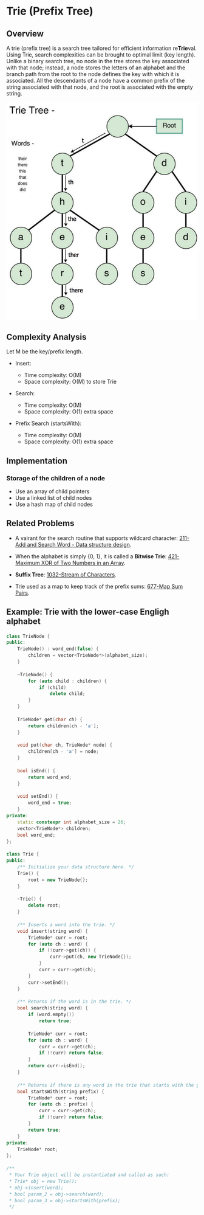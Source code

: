 # Trie (Prefix Tree)

## Overview

A trie (prefix tree) is a search tree tailored for efficient information re**Trie**val. Using Trie, search complexities can be brought to optimal limit (key length). Unlike a binary search tree, no node in the tree stores the key associated with that node; instead, a node stores the letters of an alphabet and the branch path from the root to the node defines the key with which it is associated. All the descendants of a node have a common prefix of the string associated with that node, and the root is associated with the empty string.

![trie](../img/trie.jpg)

## Complexity Analysis

Let M be the key/prefix length.

* Insert:
  * Time complexity: O(M)
  * Space complexity: O(M) to store Trie

* Search:
  * Time complexity: O(M)
  * Space complexity: O(1) extra space

* Prefix Search (startsWith):
  * Time complexity: O(M)
  * Space complexity: O(1) extra space

## Implementation

### Storage of the children of a node

* Use an array of child pointers
* Use a linked list of child nodes
* Use a hash map of child nodes

## Related Problems

* A vairant for the search routine that supports wildcard character: [211-Add and Search Word - Data structure design](../200-299/211-Add%20and%20Search%20Word%20-%20Data%20structure%20design.cpp).

* When the alphabet is simply {0, 1}, it is called a **Bitwise Trie**: [421-Maximum XOR of Two Numbers in an Array](../400-499/421-Maximum%20XOR%20of%20Two%20Numbers%20in%20an%20Array.md).

* **Suffix Tree**: [1032-Stream of Characters](../1000-1099/1032-Stream%20of%20Characters.md).

* Trie used as a map to keep track of the prefix sums: [677-Map Sum Pairs](../600-699/677-Map%20Sum%20Pairs.md).

## Example: Trie with the lower-case Engligh alphabet

```c++
class TrieNode {
public:
    TrieNode() : word_end(false) {
        children = vector<TrieNode*>(alphabet_size);
    }

    ~TrieNode() {
        for (auto child : children) {
            if (child)
                delete child;
        }
    }

    TrieNode* get(char ch) {
        return children[ch - 'a'];
    }

    void put(char ch, TrieNode* node) {
        children[ch - 'a'] = node;
    }

    bool isEnd() {
        return word_end;
    }

    void setEnd() {
        word_end = true;
    }
private:
    static constexpr int alphabet_size = 26;
    vector<TrieNode*> children;
    bool word_end;
};

class Trie {
public:
    /** Initialize your data structure here. */
    Trie() {
        root = new TrieNode{};
    }

    ~Trie() {
        delete root;
    }

    /** Inserts a word into the trie. */
    void insert(string word) {
        TrieNode* curr = root;
        for (auto ch : word) {
            if (!curr->get(ch)) {
                curr->put(ch, new TrieNode{});
            }
            curr = curr->get(ch);
        }
        curr->setEnd();
    }

    /** Returns if the word is in the trie. */
    bool search(string word) {
        if (word.empty())
            return true;

        TrieNode* curr = root;
        for (auto ch : word) {
            curr = curr->get(ch);
            if (!curr) return false;
        }
        return curr->isEnd();
    }

    /** Returns if there is any word in the trie that starts with the given prefix. */
    bool startsWith(string prefix) {
        TrieNode* curr = root;
        for (auto ch : prefix) {
            curr = curr->get(ch);
            if (!curr) return false;
        }
        return true;
    }
private:
    TrieNode* root;
};

/**
 * Your Trie object will be instantiated and called as such:
 * Trie* obj = new Trie();
 * obj->insert(word);
 * bool param_2 = obj->search(word);
 * bool param_3 = obj->startsWith(prefix);
 */
```
